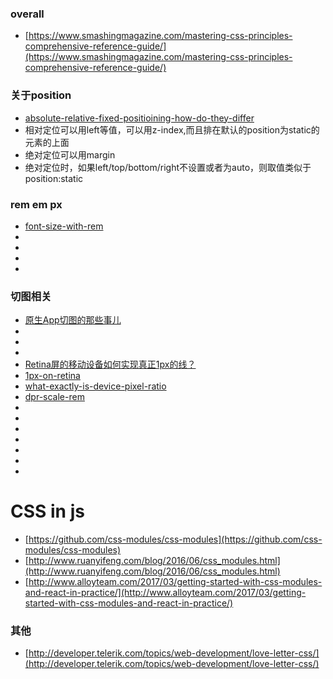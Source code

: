 ### overall
- [https://www.smashingmagazine.com/mastering-css-principles-comprehensive-reference-guide/](https://www.smashingmagazine.com/mastering-css-principles-comprehensive-reference-guide/)

### 关于position
- [absolute-relative-fixed-positioining-how-do-they-differ](https://css-tricks.com/absolute-relative-fixed-positioining-how-do-they-differ/)
 - 相对定位可以用left等值，可以用z-index,而且排在默认的position为static的元素的上面
 - 绝对定位可以用margin
 - 绝对定位时，如果left/top/bottom/right不设置或者为auto，则取值类似于position:static

 ### rem em px
 - [font-size-with-rem](http://snook.ca/archives/html_and_css/font-size-with-rem)
 - [](https://www.smashingmagazine.com/2014/09/balancing-line-length-font-size-responsive-web-design/)
 - [](http://blog.madewithdrew.com/post/working-with-dppx/)
 - [](http://webdesign.tutsplus.com/tutorials/comprehensive-guide-when-to-use-em-vs-rem--cms-23984)
 - [](http://amazeui.org/css/base)
 ### 切图相关
 - [原生App切图的那些事儿](http://tgideas.qq.com/webplat/info/news_version3/804/808/811/m579/201411/290082.shtml)
 - [](https://www.smashingmagazine.com/2015/05/retina-design-in-photoshop/)
 - [](http://www.kafan.cn/topic/v082kjm.html)
 - [](https://www.zhihu.com/question/25308946)
 - [Retina屏的移动设备如何实现真正1px的线？](http://jinlong.github.io/2015/05/24/css-retina-hairlines/)
 - [1px-on-retina](http://efe.baidu.com/blog/1px-on-retina/)
 - [what-exactly-is-device-pixel-ratio](http://stackoverflow.com/questions/8785643/what-exactly-is-device-pixel-ratio)
 - [dpr-scale-rem](http://yanni4night.com/2015/12/30/dpr-scale-rem/)
 - [](https://segmentfault.com/a/1190000003690140)
 - [](https://github.com/amfe/lib-flexible)
 - [](http://www.w3cplus.com/mobile/lib-flexible-for-html5-layout.html)
 - [](https://design.google.com/devices/)
 - [](https://github.com/amfe/lib-flexible/issues)
 - [](http://www.w3cplus.com/css3/define-font-size-with-css3-rem)
 - [](http://isux.tencent.com/web-app-rem.html)

# CSS in js
- [https://github.com/css-modules/css-modules](https://github.com/css-modules/css-modules)
- [http://www.ruanyifeng.com/blog/2016/06/css_modules.html](http://www.ruanyifeng.com/blog/2016/06/css_modules.html)
- [http://www.alloyteam.com/2017/03/getting-started-with-css-modules-and-react-in-practice/](http://www.alloyteam.com/2017/03/getting-started-with-css-modules-and-react-in-practice/)

### 其他
- [http://developer.telerik.com/topics/web-development/love-letter-css/](http://developer.telerik.com/topics/web-development/love-letter-css/)
